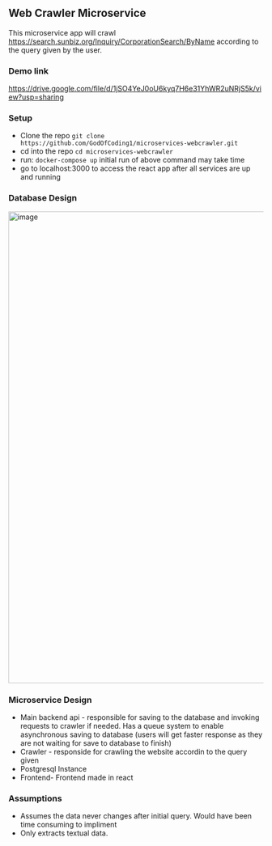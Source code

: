 ## Web Crawler Microservice

This microservice app will crawl https://search.sunbiz.org/Inquiry/CorporationSearch/ByName according to the query given by the user.

### Demo link

https://drive.google.com/file/d/1jSO4YeJ0oU6kyq7H6e31YhWR2uNRjS5k/view?usp=sharing

### Setup

- Clone the repo
  ```git clone https://github.com/GodOfCoding1/microservices-webcrawler.git```
- cd into the repo
  ```cd microservices-webcrawler```
- run: ```docker-compose up```
  initial run of above command may take time
- go to localhost:3000 to access the react app after all services are up and running

### Database Design

<img width="933" alt="image" src="https://github.com/user-attachments/assets/2fa422e7-ce90-4bed-b8af-536adab63f31" />

### Microservice Design

- Main backend api - responsible for saving to the database and invoking requests to crawler if needed. Has a queue system to enable asynchronous saving to database (users will get faster response as they are not waiting for save to database to finish)
- Crawler - responside for crawling the website accordin to the query given
- Postgresql Instance
- Frontend- Frontend made in react

### Assumptions 

- Assumes the data never changes after initial query. Would have been time consuming to impliment
- Only extracts textual data.

